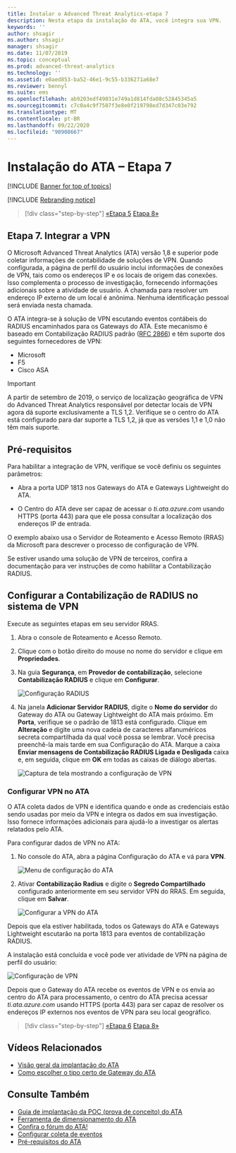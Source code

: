 ```yaml
---
title: Instalar o Advanced Threat Analytics-etapa 7
description: Nesta etapa da instalação do ATA, você integra sua VPN.
keywords: ''
author: shsagir
ms.author: shsagir
manager: shsagir
ms.date: 11/07/2019
ms.topic: conceptual
ms.prod: advanced-threat-analytics
ms.technology: ''
ms.assetid: e0aed853-ba52-46e1-9c55-b336271a68e7
ms.reviewer: bennyl
ms.suite: ems
ms.openlocfilehash: ab9203edf49031e749a1d814fda08c52845345a5
ms.sourcegitcommit: c7c0a4c9f7507f3e8e0f219798ed7d347c03e792
ms.translationtype: MT
ms.contentlocale: pt-BR
ms.lasthandoff: 09/22/2020
ms.locfileid: "90908667"
---
```

# <a name="install-ata---step-7"></a>Instalação do ATA – Etapa 7

[!INCLUDE [Banner for top of topics](includes/banner.md)]

[!INCLUDE [Rebranding notice](includes/rebranding.md)]

> [!div class="step-by-step"]
> [«Etapa 5](install-ata-step5.md) 
>  [Etapa 8»](install-ata-step7.md)

## <a name="step-7-integrate-vpn"></a>Etapa 7. Integrar a VPN

O Microsoft Advanced Threat Analytics (ATA) versão 1,8 e superior pode coletar informações de contabilidade de soluções de VPN. Quando configurada, a página de perfil do usuário inclui informações de conexões de VPN, tais como os endereços IP e os locais de origem das conexões. Isso complementa o processo de investigação, fornecendo informações adicionais sobre a atividade de usuário. A chamada para resolver um endereço IP externo de um local é anônima. Nenhuma identificação pessoal será enviada nesta chamada.

O ATA integra-se à solução de VPN escutando eventos contábeis do RADIUS encaminhados para os Gateways do ATA. Este mecanismo é baseado em Contabilização RADIUS padrão ([RFC 2866](https://tools.ietf.org/html/rfc2866)) e têm suporte dos seguintes fornecedores de VPN:

- Microsoft
- F5
- Cisco ASA

> [!IMPORTANT]
> A partir de setembro de 2019, o serviço de localização geográfica de VPN do Advanced Threat Analytics responsável por detectar locais de VPN agora dá suporte exclusivamente a TLS 1,2. Verifique se o centro do ATA está configurado para dar suporte a TLS 1,2, já que as versões 1,1 e 1,0 não têm mais suporte.

## <a name="prerequisites"></a>Pré-requisitos

Para habilitar a integração de VPN, verifique se você definiu os seguintes parâmetros:

- Abra a porta UDP 1813 nos Gateways do ATA e Gateways Lightweight do ATA.

- O Centro do ATA deve ser capaz de acessar o *ti.ata.azure.com* usando HTTPS (porta 443) para que ele possa consultar a localização dos endereços IP de entrada.

O exemplo abaixo usa o Servidor de Roteamento e Acesso Remoto (RRAS) da Microsoft para descrever o processo de configuração de VPN.

Se estiver usando uma solução de VPN de terceiros, confira a documentação para ver instruções de como habilitar a Contabilização RADIUS.

## <a name="configure-radius-accounting-on-the-vpn-system"></a>Configurar a Contabilização de RADIUS no sistema de VPN

Execute as seguintes etapas em seu servidor RRAS.

1. Abra o console de Roteamento e Acesso Remoto.
1. Clique com o botão direito do mouse no nome do servidor e clique em **Propriedades**.
1. Na guia **Segurança**, em **Provedor de contabilização**, selecione **Contabilização RADIUS** e clique em **Configurar**.

    ![Configuração RADIUS](media/radius-setup.png)

1. Na janela **Adicionar Servidor RADIUS**, digite o **Nome do servidor** do Gateway do ATA ou Gateway Lightweight do ATA mais próximo. Em **Porta**, verifique se o padrão de 1813 está configurado. Clique em **Alteração** e digite uma nova cadeia de caracteres alfanuméricos secreta compartilhada da qual você possa se lembrar. Você precisa preenchê-la mais tarde em sua Configuração do ATA. Marque a caixa **Enviar mensagens de Contabilização RADIUS Ligada e Desligada** caixa e, em seguida, clique em **OK** em todas as caixas de diálogo abertas.

    ![Captura de tela mostrando a configuração de VPN](media/vpn-set-accounting.png)

### <a name="configure-vpn-in-ata"></a>Configurar VPN no ATA

O ATA coleta dados de VPN e identifica quando e onde as credenciais estão sendo usadas por meio da VPN e integra os dados em sua investigação. Isso fornece informações adicionais para ajudá-lo a investigar os alertas relatados pelo ATA.

Para configurar dados de VPN no ATA:

1. No console do ATA, abra a página Configuração do ATA e vá para **VPN**.

    ![Menu de configuração do ATA](media/config-menu.png)

1. Ativar **Contabilização Radius** e digite o **Segredo Compartilhado** configurado anteriormente em seu servidor VPN do RRAS. Em seguida, clique em **Salvar**.

    ![Configurar a VPN do ATA](media/vpn.png)

Depois que ela estiver habilitada, todos os Gateways do ATA e Gateways Lightweight escutarão na porta 1813 para eventos de contabilização RADIUS.

A instalação está concluída e você pode ver atividade de VPN na página de perfil do usuário:

![Configuração de VPN](media/vpn-user.png)

Depois que o Gateway do ATA recebe os eventos de VPN e os envia ao centro do ATA para processamento, o centro do ATA precisa acessar *ti.ata.azure.com* usando HTTPS (porta 443) para ser capaz de resolver os endereços IP externos nos eventos de VPN para seu local geográfico.

> [!div class="step-by-step"]
> [«Etapa 6](install-ata-step5.md) 
>  [Etapa 8»](install-ata-step7.md)

## <a name="related-videos"></a>Vídeos Relacionados

- [Visão geral da implantação do ATA](https://channel9.msdn.com/Shows/Microsoft-Security/Overview-of-ATA-Deployment-in-10-Minutes)
- [Como escolher o tipo certo de Gateway do ATA](https://channel9.msdn.com/Shows/Microsoft-Security/ATA-Deployment-Choose-the-Right-Gateway-Type)

## <a name="see-also"></a>Consulte Também

- [Guia de implantação da POC (prova de conceito) do ATA](https://aka.ms/atapoc)
- [Ferramenta de dimensionamento do ATA](https://aka.ms/aatpsizingtool)
- [Confira o fórum do ATA!](https://social.technet.microsoft.com/Forums/security/home?forum=mata)
- [Configurar coleta de eventos](configure-event-collection.md)
- [Pré-requisitos do ATA](ata-prerequisites.md)
